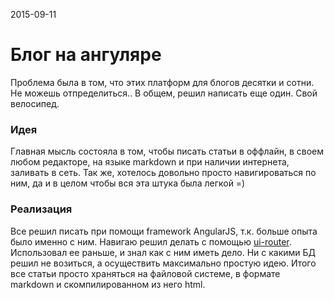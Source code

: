 <time>2015-09-11</time>
# Блог на ангуляре

Проблема была в том, что этих платформ для блогов десятки и сотни. Не можешь отпределиться.. В общем, решил написать еще один. Cвой велосипед.

### Идея

Главная мысль состояла в том, чтобы писать статьи в оффлайн, в своем любом редакторе, на языке markdown и при наличии интернета, заливать в сеть. Так же, хотелось довольно просто навигироваться по ним, да и в целом чтобы вся эта штука была легкой =)

### Реализация

Все решил писать при помощи framework AngularJS, т.к. больше опыта было именно с ним. Навигаю решил делать с помощью [ui-router](https://github.com/angular-ui/ui-router). Использовал ее раньше, и знал как с ним иметь дело.
Ни с какими БД решил не возиться, а осуществить максимально простую идею. Итого все статьи просто храняться на файловой системе, в формате markdown и скомпилированном из него html. 